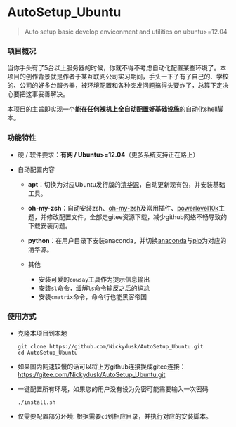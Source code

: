 # AutoSetup_Ubuntu
> Auto setup basic develop enviconment and utilities on ubuntu>=12.04



### 项目概况

当你手头有了5台以上服务器的时候，你就不得不考虑自动化配置某些环境了。本项目的创作背景就是作者于某互联网公司实习期间，手头一下子有了自己的、学校的、公司的好多台服务器，被环境配置和各种突发问题搞得头要炸了，总算下定决心要把这事妥善解决。

本项目的主旨即实现一个**能在任何裸机上全自动配置好基础设施**的自动化shell脚本。



### 功能特性

- 硬 / 软件要求：**有网 / Ubuntu>=12.04**（更多系统支持正在路上）

- 自动配置内容

  - **apt**：切换为对应Ubuntu发行版的[清华源](https://mirror.tuna.tsinghua.edu.cn/help/ubuntu/)，自动更新现有包，并安装基础工具。
  - **oh-my-zsh**：自动安装zsh、[oh-my-zsh](https://ohmyz.sh/)及常用插件、[powerlevel10k](https://github.com/romkatv/powerlevel10k#oh-my-zsh)主题，并修改配置文件。全部走gitee资源下载，减少github网络不畅导致的下载安装问题。
  - **python**：在用户目录下安装anaconda，并切换[anaconda](https://mirror.tuna.tsinghua.edu.cn/help/anaconda/)与[pip](https://mirrors.tuna.tsinghua.edu.cn/help/pypi/)为对应的清华源。

  - 其他
    - 安装可爱的`cowsay`工具作为提示信息输出
    - 安装`sl`命令，缓解`ls`命令输反之后的尴尬
    - 安装`cmatrix`命令，命令行也能黑客帝国



### 使用方式

- 克隆本项目到本地

  ```shell
  git clone https://github.com/Nickydusk/AutoSetup_Ubuntu.git
  cd AutoSetup_Ubuntu
  ```
- 如果国内网速较慢的话可以将上方github连接换成gitee连接：https://gitee.com/Nickydusk/AutoSetup_Ubuntu.git
- 一键配置所有环境，如果您的用户没有设为免密可能需要输入一次密码

  ```shell
  ./install.sh
  ```

- 仅需要配置部分环境: 根据需要`cd`到相应目录，并执行对应的安装脚本。

